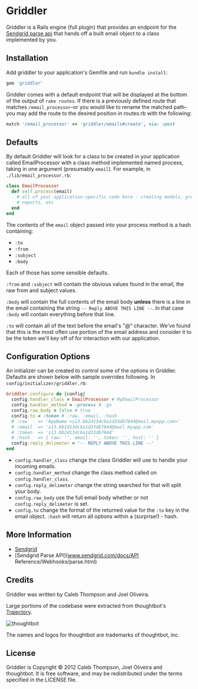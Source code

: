 Griddler
========

Griddler is a Rails engine (full plugin) that provides an endpoint for the
[Sendgrid parse
api](http://sendgrid.com/docs/API%20Reference/Webhooks/parse.html) that hands
off a built email object to a class implemented by you.

Installation
------------

Add griddler to your application's Gemfile and run `bundle install`:

```ruby
gem 'griddler'
```

Griddler comes with a default endpoint that will be displayed at the bottom of
the output of `rake routes`. If there is a previously defined route that matches
`/email_processor`–or you would like to rename the matched path–you may
add the route to the desired position in routes.rb with the following:

```ruby
match '/email_processor' => 'griddler/emails#create', via: :post
```

Defaults
--------

By default Griddler will look for a class to be created in your application
called EmailProcessor with a class method implemented named process, taking in
one argument (presumably `email`). For example, in `./lib/email_processor.rb`:

```ruby
class EmailProcessor
  def self.process(email)
    # all of your application-specific code here - creating models, processing
    # reports, etc
  end
end
```

The contents of the `email` object passed into your process method is a hash
containing:

* `:to`
* `:from`
* `:subject`
* `:body`

Each of those has some sensible defaults.

`:from` and `:subject` will contain the obvious values found in the email, the
raw from and subject values.

`:body` will contain the full contents of the email body **unless** there is a
line in the email containing the string `-- Reply ABOVE THIS LINE --`. In that
case `:body` will contain everything before that line.

`:to` will contain all of the text before the email's "@" character. We've found
that this is the most often use portion of the email address and consider it to
be the token we'll key off of for interaction with our application.

Configuration Options
---------------------

An initializer can be created to control some of the options in Griddler.
Defaults are shown below with sample overrides following. In
`config/initializer/griddler.rb`:

```ruby
Griddler.configure do |config|
  config.handler_class = EmailProcessor # MyEmailProcessor
  config.handler_method = :process # :go
  config.raw_body = false # true
  config.to = :token # :raw, :email, :hash
  # :raw    => 'AppName <s13.6b2d13dc6a1d33db7644@mail.myapp.com>'
  # :email  => 's13.6b2d13dc6a1d33db7644@mail.myapp.com'
  # :token  => 's13.6b2d13dc6a1d33db7644'
  # :hash   => { raw: '', email: '', token: '', host: '' }
  config.reply_delimeter = '-- REPLY ABOVE THIS LINE --'
end
```

* `config.handler_class` change the class Griddler will use to handle your
  incoming emails.
* `config.handler_method` change the class method called on
  `config.handler_class`.
* `config.reply_delimeter` change the string searched for that will split your
  body.
* `config.raw_body` use the full email body whether or not
  `config.reply_delimeter` is set.
* `config.to` change the format of the returned value for the `:to` key in the
  email object. `:hash` will return all options within a (surprise!) - hash.

More Information
----------------

* [Sendgrid](http://www.sendgrid.com)
* [Sendgrid Parse API](www.sendgrid.com/docs/API Reference/Webhooks/parse.html)

Credits
-------

Griddler was written by Caleb Thompson and Joel Oliveira.

Large portions of the codebase were extracted from thoughtbot's
[Trajectory](http://www.apptrajectory.com).

![thoughtbot](http://thoughtbot.com/images/tm/logo.png)

The names and logos for thoughtbot are trademarks of thoughtbot, inc.

License
-------

Griddler is Copyright © 2012 Caleb Thompson, Joel Oliveira and thoughtbot. It is
free software, and may be redistributed under the terms specified in the LICENSE
file.
